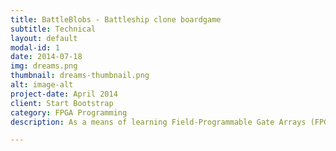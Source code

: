 ```yaml
---
title: BattleBlobs - Battleship clone boardgame
subtitle: Technical
layout: default
modal-id: 1
date: 2014-07-18
img: dreams.png
thumbnail: dreams-thumbnail.png
alt: image-alt
project-date: April 2014
client: Start Bootstrap
category: FPGA Programming
description: As a means of learning Field-Programmable Gate Arrays (FPGA), we were asked to build a board game on the mojo platform, with the specific requirement for the programme to use arithmetic logic unit (ALU) functions of a CPU. The end result is a board game utilizing 4 LED dot matrixes, and two sets of D pads. The user will first place 2 of their own blobs on their left board, and then the game will start, where users will "bomb" each others blobs, revealing a hit or miss at the end of each turn. The FPGA is written in Lucid, a Verilog-based C like language, and the source code can be found here <a href="https://github.com/shajinihubert/BattleBlob">https://github.com/shajinihubert/BattleBlob</a>

---
```

